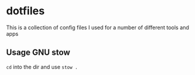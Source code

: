 # dotfiles
This is a collection of config files I used for a number of different tools and apps

## Usage GNU stow
`cd` into the dir and use `stow .`
